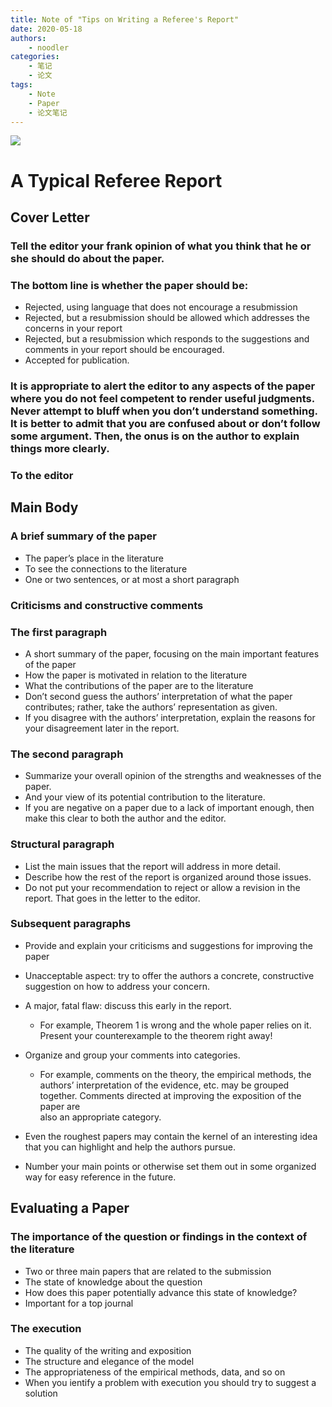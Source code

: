 ```yaml
---
title: Note of "Tips on Writing a Referee's Report"
date: 2020-05-18
authors:
    - noodler
categories:
    - 笔记
    - 论文
tags:
    - Note
    - Paper
    - 论文笔记
---
```


![](https://i.loli.net/2020/05/19/rl473ipohxf6T9Z.png)

# A Typical Referee Report  
  
## Cover Letter  
  
### Tell the editor your frank opinion of what you think that he or she should do about the paper.  
  
### The bottom line is whether the paper should be:  
  
* Rejected, using language that does not encourage a resubmission  
* Rejected, but a resubmission should be allowed which addresses the concerns in your report  
* Rejected, but a resubmission which responds to the suggestions and comments in your report should be encouraged.  
* Accepted for publication.  
  
### It is appropriate to alert the editor to any aspects of the paper where you do not feel competent to render useful judgments. Never attempt to bluff when you don’t understand something. It is better to admit that you are confused about or don’t follow some argument. Then, the onus is on the author to explain things more clearly.  
  
### To the editor  
  
## Main Body  
  
### A brief summary of the paper  
  
* The paper’s place in the literature  
* To see the connections to the literature  
* One or two sentences, or at most a short paragraph  
  
### Criticisms and constructive comments  
  
### The first paragraph  
  
* A short summary of the paper, focusing on the main important features of the paper  
* How the paper is motivated in relation to the literature  
* What the contributions of the paper are to the literature  
* Don’t second guess the authors’ interpretation of what the paper contributes; rather, take the authors’ representation as given.  
* If you disagree with the authors’ interpretation, explain the reasons for your disagreement later in the report.  
  
### The second paragraph  
  
* Summarize your overall opinion of the strengths and weaknesses of the paper.  
* And your view of its potential contribution to the literature.  
* If you are negative on a paper due to a lack of important enough, then make this clear to both the author and the editor.  
  
### Structural paragraph  
  
* List the main issues that the report will address in more detail.  
* Describe how the rest of the report is organized around those issues.  
* Do not put your recommendation to reject or allow a revision in the report. That goes in the letter to the editor.  
  
### Subsequent paragraphs  
  
* Provide and explain your criticisms and suggestions for improving the paper  
* Unacceptable aspect: try to offer the authors a concrete, constructive suggestion on how to address your concern.  
* A major, fatal flaw: discuss this early in the report.  
    * For example, Theorem 1 is wrong and the whole paper relies on it. Present your counterexample to the theorem right away!  
* Organize and group your comments into categories.  
    * For example, comments on the theory, the empirical methods, the authors’ interpretation of the evidence, etc. may be grouped together. Comments directed at improving the exposition of the paper are   
        also an appropriate category.  
  
* Even the roughest papers may contain the kernel of an interesting idea that you can highlight and help the authors pursue.  
* Number your main points or otherwise set them out in some organized way for easy reference in the future.  
  
## Evaluating a Paper  
  
### The importance of the question or findings in the context of the literature  
  
* Two or three main papers that are related to the submission  
* The state of knowledge about the question  
* How does this paper potentially advance this state of knowledge?  
* Important for a top journal  
  
### The execution  
  
* The quality of the writing and exposition  
* The structure and elegance of the model  
* The appropriateness of the empirical methods, data, and so on  
* When you ientify a problem with execution you should try to suggest a solution  
